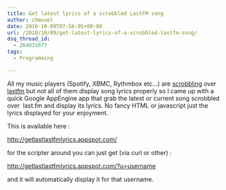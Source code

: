 ```yaml
---
title: Get latest lyrics of a scrobbled LastFM song
author: chmouel
date: 2010-10-09T07:56:05+00:00
url: /2010/10/09/get-latest-lyrics-of-a-scrobbled-lastfm-song/
dsq_thread_id:
  - 264031077
tags:
  - Programming

---
```

All my music players (Spotify, XBMC, Rythmbox etc...) are [scrobbling][1] over [lastfm][2] but not all of them display song lyrics properly so I came up with a quick Google AppEngine app that grab the latest or current song scrobbled over  last.fm and display its lyrics. No fancy HTML or javascript just the lyrics displayed for your enjoyment.

This is available here :

<http://getlastlastfmlyrics.appspot.com/>

for the scripter around you can just get (via curl or other) :

http://getlastlastfmlyrics.appspot.com/?u=username

and it will automatically display it for that username.

 [1]: http://www.last.fm/help/faq?category=Scrobbling
 [2]: http://www.last.fm